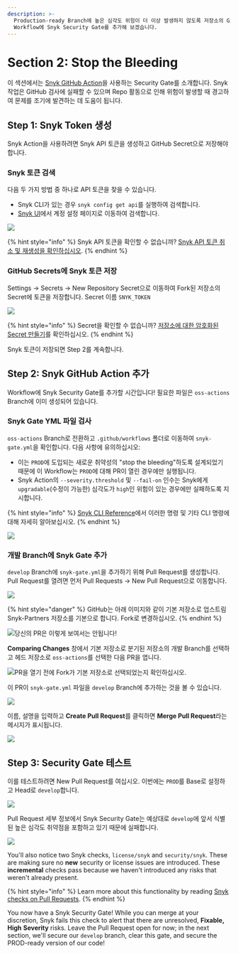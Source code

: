 ```yaml
---
description: >-
  Production-ready Branch에 높은 심각도 위험이 더 이상 발생하지 않도록 저장소의 GitHub Actions
  Workflow에 Snyk Security Gate를 추가해 보겠습니다.
---
```


# Section 2: Stop the Bleeding

이 섹션에서는 [Snyk GitHub Action](https://github.com/snyk/actions)을 사용하는 Security Gate를 소개합니다. Snyk 작업은 GitHub 검사에 실패할 수 있으며 Repo 활동으로 인해 위험이 발생할 때 경고하여 문제를 조기에 발견하는 데 도움이 됩니다.

## Step 1: Snyk Token 생성

Snyk Action을 사용하려면 Snyk API 토큰을 생성하고 GitHub Secret으로 저장해야 합니다.

### Snyk 토큰 검색

다음 두 가지 방법 중 하나로 API 토큰을 찾을 수 있습니다.

* Snyk CLI가 있는 경우 `snyk config get api`를 실행하여 검색합니다.
* [Snyk UI](https://app.snyk.io/account)에서 계정 설정 페이지로 이동하여 검색합니다.

![](https://partner-workshop-assets.s3.us-east-2.amazonaws.com/snyk-token.png)

{% hint style="info" %}
Snyk API 토큰을 확인할 수 없습니까? [Snyk API 토큰 취소 및 재생성을 확인하십시오](https://support.snyk.io/hc/en-us/articles/360004008278-Revoking-and-regenerating-Snyk-API-tokens).
{% endhint %}

### GitHub Secrets에 Snyk 토큰 저장

Settings -> Secrets -> New Repository Secret으로 이동하여 Fork된 저장소의 Secret에 토큰을 저장합니다. Secret 이름 `SNYK_TOKEN`

![](https://partner-workshop-assets.s3.us-east-2.amazonaws.com/gh-secrets.png)

{% hint style="info" %}
Secret을 확인할 수 없습니까? [저장소에 대한 암호화된 Secret 만들기](https://docs.github.com/en/free-pro-team@latest/actions/reference/encrypted-secrets#creating-encrypted-secrets-for-a-repository)를 확인하십시오.
{% endhint %}

Snyk 토큰이 저장되면 Step 2를 계속합니다.

## Step 2: Snyk GitHub Action 추가

Workflow에 Snyk Security Gate를 추가할 시간입니다! 필요한 파일은 `oss-actions` Branch에 이미 생성되어 있습니다.

### Snyk Gate YML 파일 검사

`oss-actions` Branch로 전환하고 `.github/workflows` 폴더로 이동하여 `snyk-gate.yml`을 확인합니다. 다음 사항에 유의하십시오:

* 이는 `PROD`에 도입되는 새로운 취약성의 "stop the bleeding"하도록 설계되었기 때문에 이 Workflow는 `PROD`에 대해 PR이 열린 경우에만 실행됩니다.
* Snyk Action의 `--severity.threshold` 및 `--fail-on` 인수는 Snyk에게 `upgradable`(수정이 가능한) 심각도가 `high`인 위험이 있는 경우에만 실패하도록 지시합니다.

{% hint style="info" %}
[Snyk CLI Reference](https://support.snyk.io/hc/en-us/articles/360003812578-CLI-reference)에서 이러한 명령 및 기타 CLI 명령에 대해 자세히 알아보십시오.
{% endhint %}

![](https://partner-workshop-assets.s3.us-east-2.amazonaws.com/gh-snykgate.png)

### 개발 Branch에 Snyk Gate 추가

`develop` Branch에 `snyk-gate.yml`을 추가하기 위해 Pull Request를 생성합니다. Pull Request를 열려면 먼저 Pull Requests -> New Pull Request으로 이동합니다.

![](https://partner-workshop-assets.s3.us-east-2.amazonaws.com/gh-newpr.png)

{% hint style="danger" %}
GitHub는 아래 이미지와 같이 기본 저장소로 업스트림 Snyk-Partners 저장소를 기본으로 합니다. Fork로 변경하십시오.
{% endhint %}

![당신의 PR은 이렇게 보여서는 안됩니다!](https://partner-workshop-assets.s3.us-east-2.amazonaws.com/gh-prcompare.png)

**Comparing Changes** 창에서 기본 저장소로 분기된 저장소의 개발 Branch를 선택하고 헤드 저장소로 `oss-actions`를 선택한 다음 PR을 엽니다.

![PR을 열기 전에 Fork가 기본 저장소로 선택되었는지 확인하십시오.](https://partner-workshop-assets.s3.us-east-2.amazonaws.com/gh-oss-pr.png)

이 PR이 `snyk-gate.yml` 파일을 `develop` Branch에 추가하는 것을 볼 수 있습니다.

![](https://partner-workshop-assets.s3.us-east-2.amazonaws.com/gh-oss-pr-1-.png)

이름, 설명을 입력하고 **Create Pull Request**를 클릭하면 **Merge Pull Request**라는 메시지가 표시됩니다.

![](https://partner-workshop-assets.s3.us-east-2.amazonaws.com/gh-mergepr.png)

## Step 3: Security Gate 테스트

이를 테스트하려면 New Pull Request를 여십시오. 이번에는 `PROD`를 Base로 설정하고 Head로 `develop`합니다.

![](https://partner-workshop-assets.s3.us-east-2.amazonaws.com/gh-mainpr.png)

Pull Request 세부 정보에서 Snyk Security Gate는 예상대로 `develop`에 앞서 식별된 높은 심각도 취약점을 포함하고 있기 때문에 실패합니다.

![](https://partner-workshop-assets.s3.us-east-2.amazonaws.com/gh-snykgateworks.png)

You'll also notice two Snyk checks, `license/snyk` and `security/snyk`. These are making sure no **new** security or license issues are introduced. These **incremental** checks pass because we haven't introduced any risks that weren't already present.

{% hint style="info" %}
Learn more about this functionality by reading [Snyk checks on Pull Requests](https://support.snyk.io/hc/en-us/articles/360006581938-Snyk-checks-on-pull-requests).
{% endhint %}

You now have a Snyk Security Gate! While you can merge at your discretion, Snyk fails this check to alert that there are unresolved, **Fixable,** **High** **Severity** risks. Leave the Pull Request open for now; in the next section, we'll secure our `develop` branch, clear this gate, and secure the PROD-ready version of our code!
